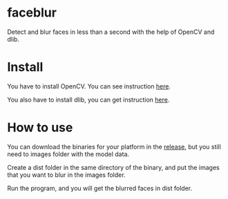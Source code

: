 # faceblur


Detect and blur faces in less than a second with the help of OpenCV and dlib.

# Install

You have to install OpenCV. You can see instruction [here](https://github.com/hybridgroup/gocv#how-to-install).

You also have to install dlib, you can get instruction [here](https://github.com/Kagami/go-face#requirements).

# How to use

You can download the binaries for your platform in the [release](https://github.com/obito/faceblur/releases), but you still need to images folder with the model data.

Create a dist folder in the same directory of the binary, and put the images that you want to blur in the images folder.

Run the program, and you will get the blurred faces in dist folder.